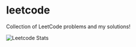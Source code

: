 # leetcode
Collection of LeetCode problems and my solutions!

![Leetcode Stats](https://leetcard.jacoblin.cool/dhanrajbhosale7797?theme=dark)
